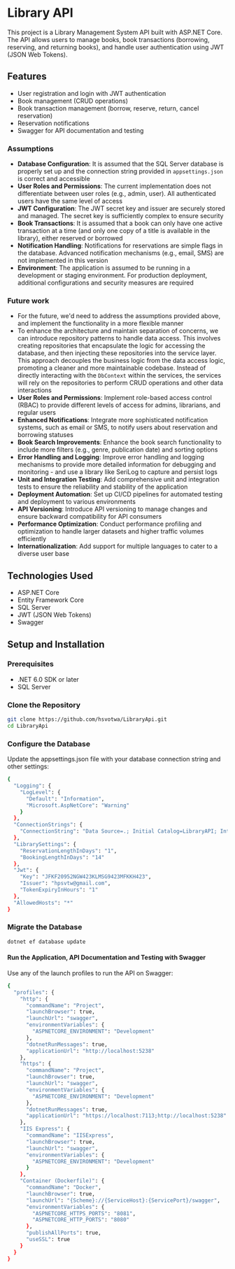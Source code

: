 # Library API

This project is a Library Management System API built with ASP.NET Core. The API allows users to manage books, book transactions (borrowing, reserving, and returning books), and handle user authentication using JWT (JSON Web Tokens).

## Features

- User registration and login with JWT authentication
- Book management (CRUD operations)
- Book transaction management (borrow, reserve, return, cancel reservation)
- Reservation notifications
- Swagger for API documentation and testing

### Assumptions

- **Database Configuration**: It is assumed that the SQL Server database is properly set up and the connection string provided in `appsettings.json` is correct and accessible
- **User Roles and Permissions**: The current implementation does not differentiate between user roles (e.g., admin, user). All authenticated users have the same level of access
- **JWT Configuration**: The JWT secret key and issuer are securely stored and managed. The secret key is sufficiently complex to ensure security
- **Book Transactions**: It is assumed that a book can only have one active transaction at a time (and only one copy of a title is available in the library), either reserved or borrowed
- **Notification Handling**: Notifications for reservations are simple flags in the database. Advanced notification mechanisms (e.g., email, SMS) are not implemented in this version
- **Environment**: The application is assumed to be running in a development or staging environment. For production deployment, additional configurations and security measures are required

### Future work
- For the future, we'd need to address the assumptions provided above, and implement the functionality in a more flexible manner
- To enhance the architecture and maintain separation of concerns, we can introduce repository patterns to handle data access. This involves creating repositories that encapsulate the logic for accessing the database, and then injecting these repositories into the service layer. This approach decouples the business logic from the data access logic, promoting a cleaner and more maintainable codebase. Instead of directly interacting with the ``DbContext`` within the services, the services will rely on the repositories to perform CRUD operations and other data interactions
- **User Roles and Permissions**: Implement role-based access control (RBAC) to provide different levels of access for admins, librarians, and regular users
- **Enhanced Notifications**: Integrate more sophisticated notification systems, such as email or SMS, to notify users about reservation and borrowing statuses
- **Book Search Improvements**: Enhance the book search functionality to include more filters (e.g., genre, publication date) and sorting options
- **Error Handling and Logging**: Improve error handling and logging mechanisms to provide more detailed information for debugging and monitoring - and use a library like SeriLog to capture and persist logs
- **Unit and Integration Testing**: Add comprehensive unit and integration tests to ensure the reliability and stability of the application
- **Deployment Automation**: Set up CI/CD pipelines for automated testing and deployment to various environments
- **API Versioning**: Introduce API versioning to manage changes and ensure backward compatibility for API consumers
- **Performance Optimization**: Conduct performance profiling and optimization to handle larger datasets and higher traffic volumes efficiently
- **Internationalization**: Add support for multiple languages to cater to a diverse user base

## Technologies Used

- ASP.NET Core
- Entity Framework Core
- SQL Server
- JWT (JSON Web Tokens)
- Swagger

## Setup and Installation

### Prerequisites

- .NET 6.0 SDK or later
- SQL Server

### Clone the Repository

```bash
git clone https://github.com/hsvotwa/LibraryApi.git
cd LibraryApi
```

### Configure the Database

Update the appsettings.json file with your database connection string and other settings:

```bash
{
  "Logging": {
    "LogLevel": {
      "Default": "Information",
      "Microsoft.AspNetCore": "Warning"
    }
  },
  "ConnectionStrings": {
    "ConnectionString": "Data Source=.; Initial Catalog=LibraryAPI; Integrated Security=true; TrustServerCertificate=true;"
  },
  "LibrarySettings": {
    "ReservationLengthInDays": "1",
    "BookingLengthInDays": "14"
  },
  "Jwt": {
    "Key": "JFKF20952NGW423KLMSG9423MFKKH423",
    "Issuer": "hpsvtw@gmail.com",
    "TokenExpiryInHours": "1"
  },
  "AllowedHosts": "*"
}
```


### Migrate the Database

```bash
dotnet ef database update
```


#### Run the Application, API Documentation and Testing with Swagger

Use any of the launch profiles to run the API on Swagger:

```bash
{
  "profiles": {
    "http": {
      "commandName": "Project",
      "launchBrowser": true,
      "launchUrl": "swagger",
      "environmentVariables": {
        "ASPNETCORE_ENVIRONMENT": "Development"
      },
      "dotnetRunMessages": true,
      "applicationUrl": "http://localhost:5238"
    },
    "https": {
      "commandName": "Project",
      "launchBrowser": true,
      "launchUrl": "swagger",
      "environmentVariables": {
        "ASPNETCORE_ENVIRONMENT": "Development"
      },
      "dotnetRunMessages": true,
      "applicationUrl": "https://localhost:7113;http://localhost:5238"
    },
    "IIS Express": {
      "commandName": "IISExpress",
      "launchBrowser": true,
      "launchUrl": "swagger",
      "environmentVariables": {
        "ASPNETCORE_ENVIRONMENT": "Development"
      }
    },
    "Container (Dockerfile)": {
      "commandName": "Docker",
      "launchBrowser": true,
      "launchUrl": "{Scheme}://{ServiceHost}:{ServicePort}/swagger",
      "environmentVariables": {
        "ASPNETCORE_HTTPS_PORTS": "8081",
        "ASPNETCORE_HTTP_PORTS": "8080"
      },
      "publishAllPorts": true,
      "useSSL": true
    }
  }
}
```
